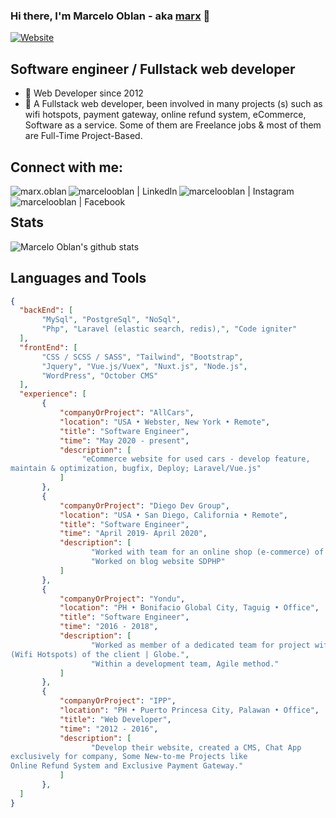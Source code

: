 ### Hi there, I'm Marcelo Oblan - aka [marx][website] 👋 

[![Website](https://img.shields.io/website?label=marcelooblan2016.github.io&style=for-the-badge&url=https%3A%2F%2Fmarcelooblan2016.github.io)](https://marcelooblan2016.github.io/)

## Software engineer / Fullstack web developer

- 🔭 Web Developer since 2012
- 🌱 A Fullstack web developer, been involved in many projects (s) such as wifi hotspots, payment gateway, online refund system, eCommerce, Software as a service. Some of them are Freelance jobs & most of them are Full-Time Project-Based. 

## Connect with me:

[<img align="left" alt="marx.oblan" src="https://img.shields.io/badge/website-000000?style=for-the-badge&logo=marx.oblan&logoColor=white" />][website]
[<img align="left" alt="marcelooblan | LinkedIn" src="https://img.shields.io/badge/LinkedIn-0077B5?style=for-the-badge&logo=linkedin&logoColor=white" />][linkedin]
[<img align="left" alt="marcelooblan | Instagram" src="https://img.shields.io/badge/Instagram-E4405F?style=for-the-badge&logo=instagram&logoColor=white" />][instagram]
[<img align="left" alt="marcelooblan | Facebook" src="https://img.shields.io/badge/Facebook-1877F2?style=for-the-badge&logo=facebook&logoColor=white" />][facebook]

<br />

## Stats
![Marcelo Oblan's github stats](https://github-readme-stats.vercel.app/api?username=marcelooblan2016&count_private=true&show_icons=true&theme=radical)

## Languages and Tools
```json
{
  "backEnd": [
       "MySql", "PostgreSql", "NoSql",
       "Php", "Laravel (elastic search, redis),", "Code igniter"
  ],
  "frontEnd": [
       "CSS / SCSS / SASS", "Tailwind", "Bootstrap",
       "Jquery", "Vue.js/Vuex", "Nuxt.js", "Node.js",
       "WordPress", "October CMS"
  ],
  "experience": [
       {
           "companyOrProject": "AllCars",
           "location": "USA • Webster, New York • Remote",
           "title": "Software Engineer",
           "time": "May 2020 - present",
           "description": [
                "eCommerce website for used cars - develop feature,
maintain & optimization, bugfix, Deploy; Laravel/Vue.js"
           ]
       },
       {
           "companyOrProject": "Diego Dev Group",
           "location": "USA • San Diego, California • Remote",
           "title": "Software Engineer",
           "time": "April 2019- April 2020",
           "description": [
                  "Worked with team for an online shop (e-commerce) of cars, CarsZoom using laravel",
                  "Worked on blog website SDPHP"
           ]
       },
       {
           "companyOrProject": "Yondu",
           "location": "PH • Bonifacio Global City, Taguig • Office",
           "title": "Software Engineer",
           "time": "2016 - 2018",
           "description": [
                  "Worked as member of a dedicated team for project wifi
(Wifi Hotspots) of the client | Globe.",
                  "Within a development team, Agile method."
           ]
       },
       {
           "companyOrProject": "IPP",
           "location": "PH • Puerto Princesa City, Palawan • Office",
           "title": "Web Developer",
           "time": "2012 - 2016",
           "description": [
                  "Develop their website, created a CMS, Chat App
exclusively for company, Some New-to-me Projects like
Online Refund System and Exclusive Payment Gateway."
           ]
       },
  ]
}
```

[website]: https://marcelooblan2016.github.io/
[instagram]: https://www.instagram.com/marxoblan/
[linkedin]: https://www.linkedin.com/in/marcelo-oblan-2016/
[facebook]: https://www.facebook.com/Mr.AllTimeHigh/
